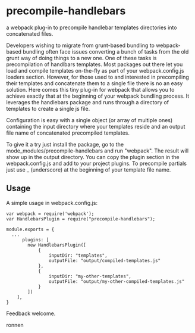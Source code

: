 # precompile-handlebars
a webpack plug-in to precompile handlebar templates directories into concatenated files.

Developers wishing to migrate from grunt-based bundling to webpack-based bundling often face issues converting 
a bunch of tasks from the old grunt way of doing things to a new one.
One of these tasks is precompilation of handlbars templates. Most packages out there let you load and compile templates
on-the-fly as part of your webpack.config.js loaders section.
However, for those used to and interested in precompiling their templates and concatenate them to a single file there is
no an easy solution.
Here comes this tiny plug-in for webpack that allows you to achieve exactly that at the beginning of your webpack 
bundling process. It leverages the handlebars package and runs through a directory of templates to create a single js file.

Configuration is easy with a single object (or array of multiple ones) containing the input directory where your templates reside
and an output file name of concatenated precompiled templates.

To give it a try just install the package, go to the mode_modules/precompile-handlebars and run "webpack". The result will 
show up in the output directory. You can copy the plugin section in the webpack.config.js and add to your project plugins.
To precompile partials just use _ (underscore) at the beginning of your template file name.

## Usage
A simple usage in webpack.config.js:

```
var webpack = require('webpack');
var HandlebarsPlugin = require("precompile-handlebars");

module.exports = {
  ...
      plugins: [
        new HandlebarsPlugin([
            {
                inputDir: "templates",
                outputFile: "output/compiled-templates.js"
            },
            {
                inputDir: "my-other-templates",
                outputFile: "output/my-other-compiled-templates.js"
            }
        ])
    ],
}
```

Feedback welcome.

ronnen
